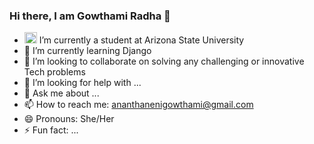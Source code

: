 ### Hi there, I am Gowthami Radha 👋

- <img src="https://user-images.githubusercontent.com/37111979/237003466-35337f71-3260-40e0-9566-24c86759351b.png" width="20" height="18"> I’m currently a student at Arizona State University
- 🌱 I’m currently learning Django
- 👯 I’m looking to collaborate on solving any challenging or innovative Tech problems
- 🤔 I’m looking for help with ...
- 💬 Ask me about ...
- 📫 How to reach me: ananthanenigowthami@gmail.com
- 😄 Pronouns: She/Her
- ⚡ Fun fact: ...

